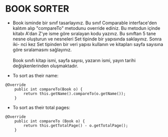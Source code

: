 # BOOK SORTER

* Book isminde bir sınıf tasarlayınız. Bu sınıf Comparable interface'den kalıtım alıp "compareTo"
metodunu override ediniz. Bu metodun içinde kitabı A'dan Z'ye isme göre sıralayan kodu yazınız. 
Bu sınıftan 5 tane nesne oluşturun ve nesneleri Set tipinde bir yapısında saklayınız. Sonra iki-
nci kez Set tipinden bir veri yapısı kullanın ve kitapları sayfa sayısına göre sıralamasını 
sağlayınız. <br />
  <br />
Book sınıfı kitap ismi, sayfa sayısı, yazarın ismi, yayın tarihi değişkenlerinden oluşmaktadır.

* To sort as their name:
```
@Override
    public int compareTo(Book o) {
        return this.getName().compareTo(o.getName());
    }
```
* To sort as their total pages:
```
@Override
    public int compareTo (Book o) {
        return this.getTotalPage() - o.getTotalPage();
    }
```
